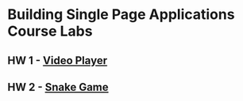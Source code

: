 # Building Single Page Applications Course Labs

## HW 1 - [Video Player](./hw-1-video-player)

## HW 2 - [Snake Game](./hw-2-snake)
